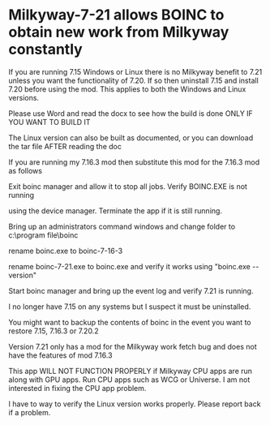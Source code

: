 # Milkyway-7-21 allows BOINC to obtain new work from Milkyway constantly

If you are running 7.15 Windows or Linux there is no Milkyway benefit to 7.21 unless you want the functionality of 7.20.  If so then uninstall 7.15 and install 7.20 before using the mod.  This applies to both the Windows and Linux versions.

Please use Word and read the docx to see how the build is done ONLY IF YOU WANT TO BUILD IT

The Linux version can also be built as documented, or you can download the tar file AFTER reading the doc

If you are running my 7.16.3 mod then substitute this mod for the 7.16.3 mod as follows

Exit boinc manager and allow it to stop all jobs.  Verify BOINC.EXE is not running

using the device manager.  Terminate the app if it is still running.

Bring up an administrators command windows and change folder to c:\program file\boinc

rename boinc.exe to boinc-7-16-3

rename boinc-7-21.exe to boinc.exe and verify it works using "boinc.exe --version"

Start boinc manager and bring up the event log and verify 7.21 is running.

I no longer have 7.15 on any systems but I suspect it must be uninstalled.

You might want to backup the contents of boinc in the event you want to restore 7.15, 7.16.3 or 7.20.2

Version 7.21 only has a mod for the Milkyway work fetch bug and does not have the features of mod 7.16.3

This app WILL NOT FUNCTION PROPERLY if Milkyway CPU apps are run along with GPU apps.
Run CPU apps such as WCG or Universe.  I am not interested in fixing the CPU app problem.

I have to way to verify the Linux version works properly.  Please report back if a problem.
